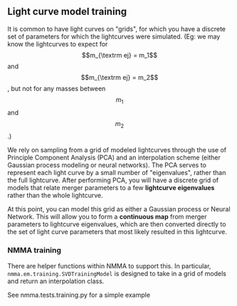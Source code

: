 
## Light curve model training

It is common to have light curves on "grids", for which you have a discrete set of parameters for which the lightcurves were simulated. (Eg: we may know the lightcurves to expect for $$m_{\textrm ej} = m_1$$ and $$m_{\textrm ej} = m_2$$, but not for any masses between $$m_1$$ and $$m_2$$.)

We rely on sampling from a grid of modeled lightcurves through the use of Principle Component Analysis (PCA) and an interpolation scheme (either Gaussian process modeling or neural networks). The PCA serves to represent each light curve by a small number of "eigenvalues", rather than the full lightcurve. After performing PCA, you will have a discrete grid of models that relate merger parameters to a few **lightcurve eigenvalues** rather than the whole lightcurve.

At this point, you can model this grid as either a Gaussian process or Neural Network. This will allow you to form a **continuous map** from merger parameters to lightcurve eigenvalues, which are then converted directly to the set of light curve parameters that most likely resulted in this lightcurve.


### NMMA training

There are helper functions within NMMA to support this. In particular, `nmma.em.training.SVDTrainingModel` is designed to take in a grid of models and return an interpolation class.

See nmma.tests.training.py for a simple example
